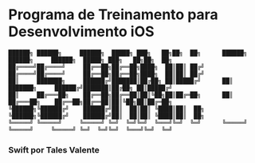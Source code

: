 # Programa de Treinamento para Desenvolvimento iOS
                                                                                                                                                     
```                                                                                                                                   
██████╗ ██████╗     ██████╗  █████╗ ███╗   ██╗██╗  ██╗		██████╗ ██████╗     ██████╗  █████╗ ███╗   ██╗██╗  ██╗
██╔════╝██╔════╝     ██╔══██╗██╔══██╗████╗  ██║██║ ██╔╝		██╔════╝██╔════╝     ██╔══██╗██╔══██╗████╗  ██║██║ ██╔╝
██║     ███████╗     ██████╔╝███████║██╔██╗ ██║█████╔╝		██║     ███████╗     ██████╔╝███████║██╔██╗ ██║█████╔╝
██║     ██╔═══██╗    ██╔══██╗██╔══██║██║╚██╗██║██╔═██╗		██║     ██╔═══██╗    ██╔══██╗██╔══██║██║╚██╗██║██╔═██╗
╚██████╗╚██████╔╝    ██████╔╝██║  ██║██║ ╚████║██║  ██╗		╚██████╗╚██████╔╝    ██████╔╝██║  ██║██║ ╚████║██║  ██╗
╚═════╝ ╚═════╝     ╚═════╝ ╚═╝  ╚═╝╚═╝  ╚═══╝╚═╝  ╚═╝		╚═════╝ ╚═════╝     ╚═════╝ ╚═╝  ╚═╝╚═╝  ╚═══╝╚═╝  ╚═╝
```
### Swift por Tales Valente
	
